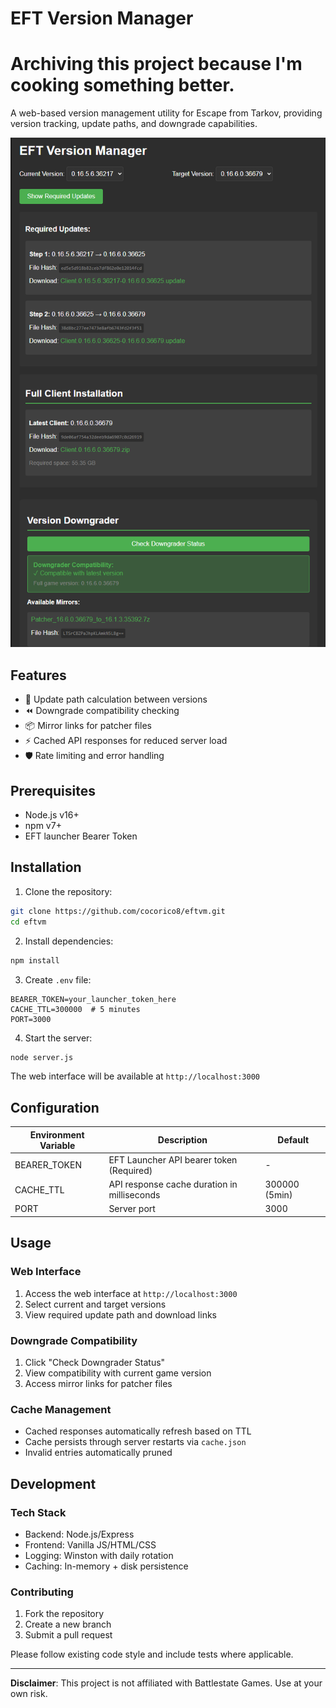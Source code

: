 # EFT Version Manager

# Archiving this project because I'm cooking something better.

A web-based version management utility for Escape from Tarkov, providing version tracking, update paths, and downgrade capabilities.

![Screenshot](screenshot.png)

## Features

- 🔄 Update path calculation between versions
- ⏪ Downgrade compatibility checking
- 📦 Mirror links for patcher files
- ⚡ Cached API responses for reduced server load
- 🛡️ Rate limiting and error handling

## Prerequisites

- Node.js v16+
- npm v7+
- EFT launcher Bearer Token

## Installation

1. Clone the repository:
```bash
git clone https://github.com/cocorico8/eftvm.git
cd eftvm
```

2. Install dependencies:
```bash
npm install
```

3. Create `.env` file:
```env
BEARER_TOKEN=your_launcher_token_here
CACHE_TTL=300000  # 5 minutes
PORT=3000
```

4. Start the server:
```bash
node server.js
```

The web interface will be available at `http://localhost:3000`

## Configuration

| Environment Variable | Description                                  | Default       |
|----------------------|----------------------------------------------|---------------|
| BEARER_TOKEN         | EFT Launcher API bearer token (Required)     | -             |
| CACHE_TTL            | API response cache duration in milliseconds  | 300000 (5min) |
| PORT                 | Server port                                  | 3000          |

## Usage

### Web Interface
1. Access the web interface at `http://localhost:3000`
2. Select current and target versions
3. View required update path and download links

### Downgrade Compatibility
1. Click "Check Downgrader Status"
2. View compatibility with current game version
3. Access mirror links for patcher files

### Cache Management
- Cached responses automatically refresh based on TTL
- Cache persists through server restarts via `cache.json`
- Invalid entries automatically pruned

## Development

### Tech Stack
- Backend: Node.js/Express
- Frontend: Vanilla JS/HTML/CSS
- Logging: Winston with daily rotation
- Caching: In-memory + disk persistence

### Contributing
1. Fork the repository
2. Create a new branch
3. Submit a pull request

Please follow existing code style and include tests where applicable.

---

**Disclaimer**: This project is not affiliated with Battlestate Games. Use at your own risk.
